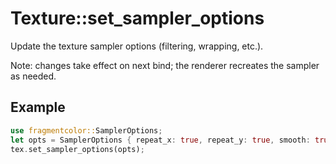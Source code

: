 # Texture::set_sampler_options

Update the texture sampler options (filtering, wrapping, etc.).

Note: changes take effect on next bind; the renderer recreates the sampler as needed.

## Example

```rust
use fragmentcolor::SamplerOptions;
let opts = SamplerOptions { repeat_x: true, repeat_y: true, smooth: true, compare: None };
tex.set_sampler_options(opts);
```
